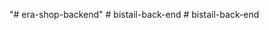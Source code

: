 "# era-shop-backend"
#   b i s t a i l - b a c k - e n d  
 #   b i s t a i l - b a c k - e n d  
 